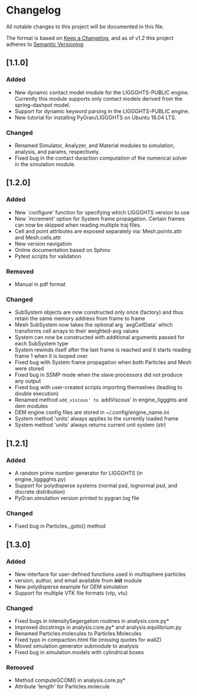 # Changelog
All notable changes to this project will be documented in this file.

The format is based on [Keep a Changelog](https://keepachangelog.com/en/1.0.0/),
and as of v1.2 this project adheres to [Semantic Versioning](https://semver.org/spec/v2.0.0.html).

## [1.1.0]
### Added

- New dynamic contact model module for the LIGGGHTS-PUBLIC engine. Currently this module supports only contact models derived from the spring-dashpot model.
- Support for dynamic keyword parsing in the LIGGGHTS-PUBLIC engine.
- New tutorial for installing PyGran/LIGGGHTS on Ubuntu 18.04 LTS.

### Changed
- Renamed Simulator, Analyzer, and Material modules to simulation, analysis, and params, respectively.
- Fixed bug in the contact duraction computation of the numerical solver in the simulation module.

## [1.2.0]
### Added
- New `configure' function for specifying which LIGGGHTS version to use
- New `increment' option for System frame propagation. Certain frames can now be skipped when reading multiple traj files.
- Cell and point attributes are exposed separately via: Mesh.points.attr and Mesh.cells.attr
- New version navigation
- Online documentation based on Sphinx
- Pytest scripts for validation

### Removed
- Manual in pdf format

### Changed
- SubSystem objects are now constructed only once (factory) and thus retain the same memory address from frame to frame
- Mesh SubSystem now takes the optional arg `avgCellData' which transforms cell arrays to their weighted-avg values
- System can now be constructed with additional arguments passed for each SubSystem type
- System rewinds itself after the last frame is reached and it starts reading frame 1 when it is looped over.
- Fixed bug with System frame propagation when both Particles and Mesh were stored
- Fixed bug in SSMP mode when the slave processors did not produce any output 
- Fixed bug with user-created scripts importing themselves (leading to double execution)
- Renamed method `add_viscous' to `addViscous' in engine_liggghts and dem modules
- DEM engine config files are stored in ~/.config/engine_name.ini
- System method 'units' always applies to the currently loaded frame
- System method 'units' always returns current unit system (str) 

## [1.2.1]
### Added
- A random prime number generator for LIGGGHTS (in engine_ligggghts.py)
- Support for polydisperse systems (normal psd, lognormal psd, and discrete distribution)
- PyGran.simulation version printed to pygran.log file

### Changed
- Fixed bug in Particles._goto() method

## [1.3.0]
### Added
- New interface for user-defined functions used in multisphere particles
- version, author, and email available from __init__ module
- New polydisperse example for DEM simulation
- Support for multiple VTK file formats (vtp, vtu)

### Changed
- Fixed bugs in intensitySegergation routines in analysis.core.py*
- Improved docstrings in analysis.core.py* and analysis.equilibrium.py
- Renamed Particles.molecules to Particles.Molecules
- Fixed typo in compaction.html file (missing quotes for wallZ)
- Moved simulation.generator submodule to analysis
- Fixed bug in simulation.models with cylindrical boxes

### Removed
- Method computeGCOM() in analysis.core.py*
- Attribute 'length' for Particles.molecule
